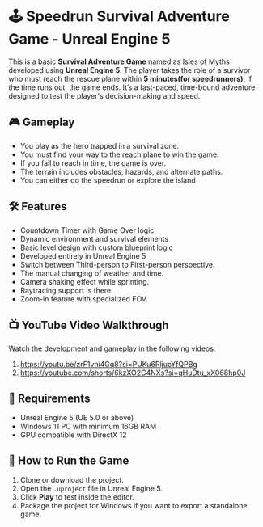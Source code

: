 # 🕹️ Speedrun Survival Adventure Game - Unreal Engine 5

This is a basic **Survival Adventure Game** named as Isles of Myths developed using **Unreal Engine 5**. The player takes the role of a survivor who must reach the rescue plane within **5 minutes(for speedrunners)**. If the time runs out, the game ends. It’s a fast-paced, time-bound adventure designed to test the player's decision-making and speed.

## 🎮 Gameplay

- You play as the hero trapped in a survival zone.
- You must find your way to the reach plane to win the game.
- If you fail to reach in time, the game is over.
- The terrain includes obstacles, hazards, and alternate paths.
- You can either do the speedrun or explore the island

## 🛠️ Features

- Countdown Timer with Game Over logic
- Dynamic environment and survival elements
- Basic level design with custom blueprint logic
- Developed entirely in Unreal Engine 5
- Switch between Third-person to First-person perspective.
- The manual changing of weather and time. 
- Camera shaking effect while sprinting.
- Raytracing support is there.
- Zoom-in feature with specialized FOV.

## 📺 YouTube Video Walkthrough

Watch the development and gameplay in the following videos:

1. https://youtu.be/zrF1vni4Gq8?si=PUKu6RljucYfQPBg
2. https://youtube.com/shorts/6kzXO2C4NXs?si=qHuDtu_xX068hp0J


## 🧰 Requirements

- Unreal Engine 5 (UE 5.0 or above)
- Windows 11 PC with minimum 16GB RAM
- GPU compatible with DirectX 12

## 🚀 How to Run the Game

1. Clone or download the project.
2. Open the `.uproject` file in Unreal Engine 5.
3. Click **Play** to test inside the editor.
4. Package the project for Windows if you want to export a standalone game.


